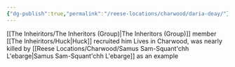 ```yaml
---
{"dg-publish":true,"permalink":"/reese-locations/charwood/daria-deay/"}
---
```


[[The Inheiritors/The Inheritors (Group)\|The Inheritors (Group)]] member
[[The Inheiritors/Huck\|Huck]] recruited him
Lives in Charwood, was nearly killed by [[Reese Locations/Charwood/Samus Sam-Squant'chh L'ebarge\|Samus Sam-Squant'chh L'ebarge]] as an example